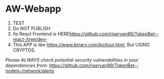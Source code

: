 # AW-Webapp

1. TEST
2. Do NOT PUBLISH
3. Its React Frontend is HERE<https://github.com/riseryan89/TokenBet--react-/tree/dev->
4. This APP is like <https://www.binary.com/ko/tour.html>, But USING CRYPTOS.

*Please ALWAYS check potential security vulnerabilities in your dependencies from:*
<https://github.com/riseryan89/TokenBet--nodejs-/network/alerts>
